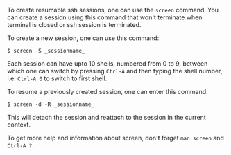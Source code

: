 To create resumable ssh sessions, one can use the `screen` command. You can create a session using this command that won't terminate when terminal is closed or ssh session is terminated.

To create a new session, one can use this command:
```
$ screen -S _sessionname_
```

Each session can have upto 10 shells, numbered from 0 to 9, between which one can switch by pressing `Ctrl-A` and then typing the shell number, i.e. `Ctrl-A 0` to switch to first shell.

To resume a previously created session, one can enter this command:
```
$ screen -d -R _sessionname_
```

This will detach the session and reattach to the session in the current context.

To get more help and information about screen, don't forget `man screen` and `Ctrl-A ?`.